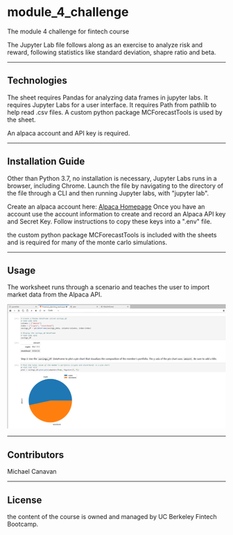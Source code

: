 # module_4_challenge

The module 4 challenge for fintech course

The Jupyter Lab file follows along as an exercise to analyze risk and reward, following statistics like standard deviation, shapre ratio and beta.

---

## Technologies

The sheet requires Pandas for analyzing data frames in jupyter labs.
It requires Jupyter Labs for a user interface.
It requires Path from pathlib to help read .csv files.
A custom python package MCForecastTools is used by the sheet.

An alpaca account and API key is required.

---

## Installation Guide

Other than Python 3.7, no installation is necessary, Jupyter Labs runs in a browser, including Chrome.  Launch the file by navigating to the directory of the file through a CLI and then running Jupyter labs, with "jupyter lab".

Create an alpaca account here: [Alpaca Homepage](https://alpaca.markets/)
Once you have an account use the account information to create and record an Alpaca API key and Secret Key.  Follow instructions to copy these keys into a ".env" file.

the custom python package MCForecastTools is included with the sheets and is required for many of the monte carlo simulations.

---

## Usage

The worksheet runs through a scenario and teaches the user to import market data from the Alpaca API.

![Image of jupyter lab](jupyter_lab_image.PNG)

---

## Contributors

Michael Canavan

---

## License

the content of the course is owned and managed by UC Berkeley Fintech Bootcamp.
